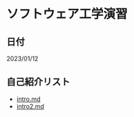 # ソフトウェア工学演習
## 日付
2023/01/12
## 自己紹介リスト
- [intro.md](https://github.com/Kota830/hello-world/blob/main/intro.md)
- [intro2.md](https://github.com/Kota830/hello-world/blob/main/intro2.md)
